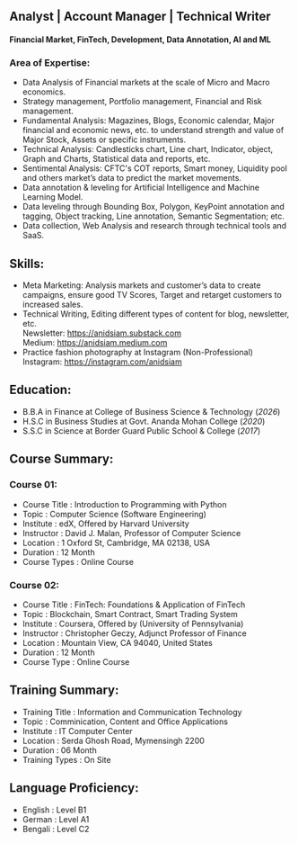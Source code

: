 ## Analyst | Account Manager | Technical Writer
#### Financial Market, FinTech, Development, Data Annotation, AI and ML
### Area of Expertise:
- Data Analysis of Financial markets at the scale of Micro and Macro economics.
- Strategy management, Portfolio management, Financial and Risk management.
- Fundamental Analysis: Magazines, Blogs, Economic calendar, Major financial 
  and economic news, etc. to understand strength and value of Major Stock,
  Assets or specific instruments.
- Technical Analysis: Candlesticks chart, Line chart, Indicator, object, 
  Graph and Charts, Statistical data and reports, etc.
- Sentimental Analysis: CFTC's COT reports, Smart money, Liquidity pool and others 
  market’s data to predict the market movements.
- Data annotation & leveling for Artificial Intelligence and Machine Learning Model.
- Data leveling through Bounding Box, Polygon, KeyPoint annotation and tagging,
  Object tracking, Line annotation, Semantic Segmentation; etc.
- Data collection, Web Analysis and research through technical tools and SaaS.

## Skills:
- Meta Marketing: Analysis markets and customer’s data to create campaigns, 
  ensure good TV Scores, Target and retarget customers to increased sales.
- Technical Writing, Editing different types of content for blog, newsletter, etc.                                                   
  Newsletter: https://anidsiam.substack.com                                                                                
  Medium: https://anidsiam.medium.com
- Practice fashion photography at Instagram (Non-Professional)                                                            
  Instagram: https://instagram.com/anidsiam
  
## Education:
- B.B.A in Finance at College of Business Science & Technology (_2026_)
- H.S.C in Business Studies at Govt. Ananda Mohan College (_2020_)
- S.S.C in Science at Border Guard Public School & College (_2017_)

## Course Summary:
### Course 01:
- Course Title        : Introduction to Programming with Python
- Topic               : Computer Science (Software Engineering)  
- Institute           : edX, Offered by Harvard University
- Instructor          : David J. Malan, Professor of Computer Science
- Location            : 1 Oxford St, Cambridge, MA 02138, USA
- Duration            : 12 Month
- Course Types        : Online Course

### Course 02:
- Course Title        : FinTech: Foundations & Application of FinTech
- Topic               : Blockchain, Smart Contract, Smart Trading System
- Institute           : Coursera, Offered by (University of Pennsylvania)
- Instructor          : Christopher Geczy, Adjunct Professor of Finance
- Location            : Mountain View, CA 94040, United States
- Duration            : 12 Month
- Course Type         : Online Course

## Training Summary:
- Training Title        : Information and Communication Technology
- Topic                 : Comminication, Content and Office Applications 
- Institute             : IT Computer Center
- Location              : Serda Ghosh Road, Mymensingh 2200 
- Duration              : 06 Month
- Training Types        : On Site

## Language Proficiency:
- English : Level B1
- German  : Level A1
- Bengali : Level C2 
